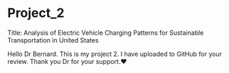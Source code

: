 # Project_2 
Title: Analysis of Electric Vehicle Charging Patterns for Sustainable Transportation in United States

Hello Dr Bernard. This is my project 2. I have uploaded to GitHub for your review. Thank you Dr for your support.❤️
